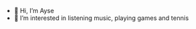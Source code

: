 - 👋 Hi, I’m Ayse
- 👀 I’m interested in listening music, playing games and tennis


<!---
pglay/pglay is a ✨ special ✨ repository because its `README.md` (this file) appears on your GitHub profile.
You can click the Preview link to take a look at your changes.
--->

